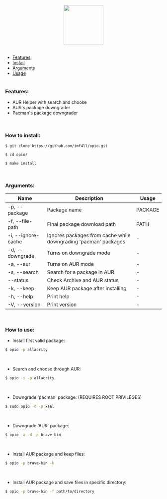 <div align="center">
  <img src="https://dinopixel.com/preload/0620/minecraft-poppy.png" width="128" />
</div>

<br/>

- [Features](#features) <br/>
- [Install](#how-to-install) <br/>
- [Arguments](#arguments) <br/>
- [Usage](#how-to-use) <br/><br/>

### Features:
- AUR Helper with search and choose
- AUR's package downgrader
- Pacman's package downgrader

<br/>

### How to install:
```
$ git clone https://github.com/imf4ll/opio.git

$ cd opio/

$ make install
```

<br/>

### Arguments:
| Name | Description | Usage |
|------|-------------|-------|
| -p, --package | Package name | PACKAGE |
| -f, --file-path | Final package download path | PATH |
| -i, --ignore-cache | Ignores packages from cache while downgrading 'pacman' packages | - |
| -d, --downgrade | Turns on downgrade mode | - |
| -a, --aur | Turns on AUR mode | - |
| -s, --search | Search for a package in AUR | - |
| --status | Check Archive and AUR status | - |
| -k, --keep | Keep AUR package after installing | - |
| -h, --help | Print help | - |
| -V, --version | Print version | - |

<br/>

### How to use:
- Install first valid package:
```bash
$ opio -p allacrity
```

<br/>

- Search and choose through AUR:
```bash
$ opio -s -p allacrity
```

<br/>

- Downgrade 'pacman' package: (REQUIRES ROOT PRIVILEGES)
```bash
$ sudo opio -d -p xsel
```

<br/>

- Downgrade 'AUR' package:
```sh
$ opio -a -d -p brave-bin
```

<br/>

- Install AUR package and keep files:
```sh
$ opio -p brave-bin -k
```

<br/>

- Install AUR package and save files in specific directory:
```sh
$ opio -p brave-bin -f path/to/directory
```

<br/>
